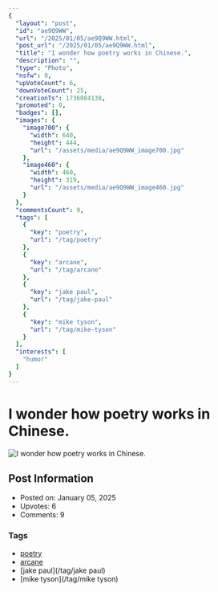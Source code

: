 ```yaml
---
{
  "layout": "post",
  "id": "ae9Q9WW",
  "url": "/2025/01/05/ae9Q9WW.html",
  "post_url": "/2025/01/05/ae9Q9WW.html",
  "title": "I wonder how poetry works in Chinese.",
  "description": "",
  "type": "Photo",
  "nsfw": 0,
  "upVoteCount": 6,
  "downVoteCount": 25,
  "creationTs": 1736084138,
  "promoted": 0,
  "badges": [],
  "images": {
    "image700": {
      "width": 640,
      "height": 444,
      "url": "/assets/media/ae9Q9WW_image700.jpg"
    },
    "image460": {
      "width": 460,
      "height": 319,
      "url": "/assets/media/ae9Q9WW_image460.jpg"
    }
  },
  "commentsCount": 9,
  "tags": [
    {
      "key": "poetry",
      "url": "/tag/poetry"
    },
    {
      "key": "arcane",
      "url": "/tag/arcane"
    },
    {
      "key": "jake paul",
      "url": "/tag/jake-paul"
    },
    {
      "key": "mike tyson",
      "url": "/tag/mike-tyson"
    }
  ],
  "interests": [
    "humor"
  ]
}
---
```


# I wonder how poetry works in Chinese.

![I wonder how poetry works in Chinese.](/assets/media/ae9Q9WW_image700.jpg)

## Post Information

- Posted on: January 05, 2025
- Upvotes: 6
- Comments: 9

### Tags

- [poetry](/tag/poetry)
- [arcane](/tag/arcane)
- [jake paul](/tag/jake paul)
- [mike tyson](/tag/mike tyson)
